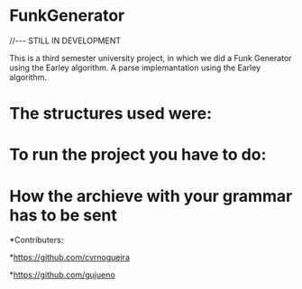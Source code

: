 # FunkGenerator

//--- STILL IN DEVELOPMENT

This is a third semester university project, in which we did a Funk Generator using the Earley algorithm. A parse implemantation using the Earley algorithm.

# The structures used were:

# To run the project you have to do:
# How the archieve with your grammar has to be sent

*Contributers:

*https://github.com/cvrnogueira

*https://github.com/gujueno
